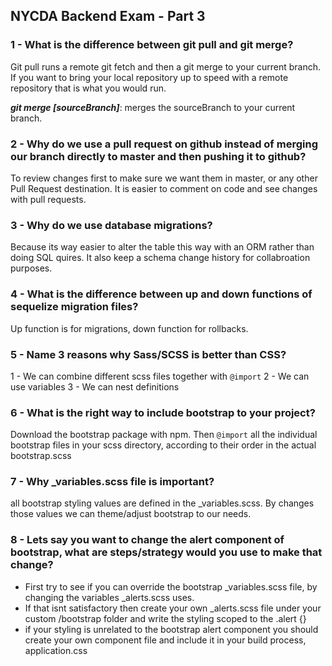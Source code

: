 ## NYCDA Backend Exam - Part 3

### 1 - What is the difference between git pull and git merge?
Git pull runs a remote git fetch and then a git merge to your current branch. If you want to bring your local repository up to speed with a remote repository that is what you would run.

***git merge [sourceBranch]***: merges the sourceBranch to your current branch.

### 2 - Why do we use a pull request on github instead of merging our branch directly to master and then pushing it to github?
To review changes first to make sure we want them in master, or any other Pull Request destination. It is easier to comment on code and see changes with pull requests.

### 3 - Why do we use database migrations?
Because its way easier to alter the table this way with an ORM rather than doing SQL quires. It also keep a schema change history for collabroation purposes.

### 4 - What is the difference between up and down functions of sequelize migration files?
Up function is for migrations, down function for rollbacks.

### 5 - Name 3 reasons why Sass/SCSS is better than CSS?
1 - We can combine different scss files together with ```@import```
2 - We can use variables
3 - We can nest definitions

### 6 - What is the right way to include bootstrap to your project?
Download the bootstrap package with npm. Then ```@import``` all the individual bootstrap files in your scss directory, according to their order in the actual bootstrap.scss

### 7 - Why _variables.scss file is important?
all bootstrap styling values are defined in the _variables.scss. By changes those values we can theme/adjust bootstrap to our needs.

### 8 - Lets say you want to change the alert component of bootstrap, what are steps/strategy would you use to make that change?
- First try to see if you can override the bootstrap _variables.scss file, by changing the variables _alerts.scss uses.
- If that isnt satisfactory then create your own _alerts.scss file under your custom /bootstrap folder and write the styling scoped to the .alert {}
- if your styling is unrelated to the bootstrap alert component you should create your own component file and include it in your build process, application.css
